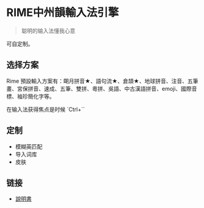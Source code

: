 # RIME中州韻輸入法引擎
> 聪明的输入法懂我心意

可自定制。

## 选择方案
Rime 預設輸入方案有：朙月拼音★、語句流★、倉頡★、地球拼音、注音、五筆畫、宮保拼音、速成、五筆、雙拼、粵拼、吳語、中古漢語拼音、emoji、國際音標、袖珍簡化字等。

在输入法获得焦点是时候 `Ctrl+\``

## 定制
* 模糊英匹配
* 导入词库
* 皮肤

## 链接
* [說明書](https://github.com/rime/home/wiki/UserGuide)